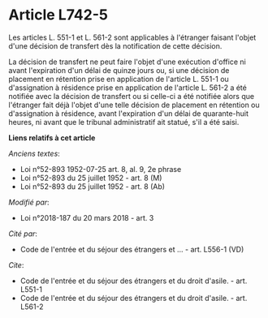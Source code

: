 # Article L742-5

Les articles L. 551-1 et L. 561-2 sont applicables à l'étranger faisant l'objet d'une décision de transfert dès la
notification de cette décision.

La décision de transfert ne peut faire l'objet d'une exécution d'office ni avant l'expiration d'un délai de quinze jours ou,
si une décision de placement en rétention prise en application de l'article L. 551-1 ou d'assignation à résidence prise en
application de l'article L. 561-2 a été notifiée avec la décision de transfert ou si celle-ci a été notifiée alors que
l'étranger fait déjà l'objet d'une telle décision de placement en rétention ou d'assignation à résidence, avant l'expiration
d'un délai de quarante-huit heures, ni avant que le tribunal administratif ait statué, s'il a été saisi.

**Liens relatifs à cet article**

_Anciens textes_:

  - Loi n°52-893 1952-07-25 art. 8, al. 9, 2e phrase
  - Loi n°52-893 du 25 juillet 1952 - art. 8 (M)
  - Loi n°52-893 du 25 juillet 1952 - art. 8 (Ab)

_Modifié par_:

  - Loi n°2018-187 du 20 mars 2018 - art. 3

_Cité par_:

  - Code de l'entrée et du séjour des étrangers et ... - art. L556-1 (VD)

_Cite_:

  - Code de l'entrée et du séjour des étrangers et du droit d'asile. - art. L551-1
  - Code de l'entrée et du séjour des étrangers et du droit d'asile. - art. L561-2
